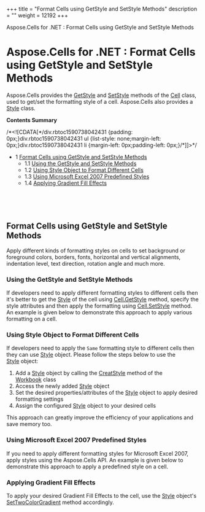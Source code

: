 +++
title = "Format Cells using GetStyle and SetStyle Methods" 
description = "" 
weight = 12192 
+++

Aspose.Cells for .NET : Format Cells using GetStyle and SetStyle Methods  

# Aspose.Cells for .NET : Format Cells using GetStyle and SetStyle Methods


Aspose.Cells provides the [GetStyle](https://apireference.aspose.com/net/cells/aspose.cells/cell/methods/getstyle) and [SetStyle](https://apireference.aspose.com/net/cells/aspose.cells/cell/methods/setstyle) methods of the [Cell](https://apireference.aspose.com/net/cells/aspose.cells/cell) class, used to get/set the formatting style of a cell. Aspose.Cells also provides a [Style](https://apireference.aspose.com/net/cells/aspose.cells/style) class.

**Contents Summary**

/\*<!\[CDATA\[\*/div.rbtoc1590738042431 {padding: 0px;}div.rbtoc1590738042431 ul {list-style: none;margin-left: 0px;}div.rbtoc1590738042431 li {margin-left: 0px;padding-left: 0px;}/\*\]\]>\*/

*   1 [Format Cells using GetStyle and SetStyle Methods](#FormatCellsusingGetStyleandSetStyleMethods-FormatCellsusingGetStyleandSetStyleMethods)
    *   1.1 [Using the GetStyle and SetStyle Methods](#FormatCellsusingGetStyleandSetStyleMethods-UsingtheGetStyleandSetStyleMethods)
    *   1.2 [Using Style Object to Format Different Cells](#FormatCellsusingGetStyleandSetStyleMethods-UsingStyleObjecttoFormatDifferentCells)
    *   1.3 [Using Microsoft Excel 2007 Predefined Styles](#FormatCellsusingGetStyleandSetStyleMethods-UsingMicrosoftExcel2007PredefinedStyles)
    *   1.4 [Applying Gradient Fill Effects](#FormatCellsusingGetStyleandSetStyleMethods-ApplyingGradientFillEffects)

 

 

## Format Cells using GetStyle and SetStyle Methods

Apply different kinds of formatting styles on cells to set background or foreground colors, borders, fonts, horizontal and vertical alignments, indentation level, text direction, rotation angle and much more.

### Using the GetStyle and SetStyle Methods

If developers need to apply different formatting styles to different cells then it's better to get the [Style](https://apireference.aspose.com/net/cells/aspose.cells/style) of the cell using [Cell.GetStyle](https://apireference.aspose.com/net/cells/aspose.cells/cell/methods/getstyle) method, specify the style attributes and then apply the formatting using [Cell.SetStyle](https://apireference.aspose.com/net/cells/aspose.cells/cell/methods/setstyle) method. An example is given below to demonstrate this approach to apply various formatting on a cell.

### Using Style Object to Format Different Cells

If developers need to apply the `Same` formatting style to different cells then they can use [Style](https://apireference.aspose.com/net/cells/aspose.cells/style) object. Please follow the steps below to use the [Style](https://apireference.aspose.com/net/cells/aspose.cells/style) object:

1.  Add a [Style](https://apireference.aspose.com/net/cells/aspose.cells/style) object by calling the [CreatStyle](https://apireference.aspose.com/net/cells/aspose.cells/workbook/methods/createstyle) method of the [Workbook](https://apireference.aspose.com/net/cells/aspose.cells/workbook) class
2.  Access the newly added [Style](https://apireference.aspose.com/net/cells/aspose.cells/style) object
3.  Set the desired properties/attributes of the [Style](https://apireference.aspose.com/net/cells/aspose.cells/style) object to apply desired formatting settings
4.  Assign the configured [Style](https://apireference.aspose.com/net/cells/aspose.cells/style) object to your desired cells

This approach can greatly improve the efficiency of your applications and save memory too.

### Using Microsoft Excel 2007 Predefined Styles

If you need to apply different formatting styles for Microsoft Excel 2007, apply styles using the Aspose.Cells API. An example is given below to demonstrate this approach to apply a predefined style on a cell.

### Applying Gradient Fill Effects

To apply your desired Gradient Fill Effects to the cell, use the [Style](https://apireference.aspose.com/net/cells/aspose.cells/style) object's [SetTwoColorGradient](https://apireference.aspose.com/net/cells/aspose.cells/style/methods/settwocolorgradient) method accordingly.

